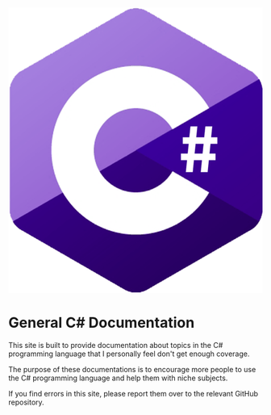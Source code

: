 ![C#](assets/CsharpLogo.png)

# General C# Documentation
This site is built to provide documentation about topics in the C# programming language that I personally feel don't get enough coverage.

The purpose of these documentations is to encourage more people to use the C# programming language and help them with niche subjects.

If you find errors in this site, please report them over to the relevant GitHub repository.
